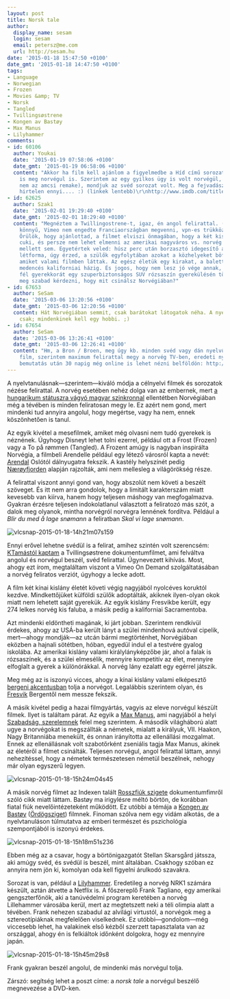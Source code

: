 ```yaml
---
layout: post
title: Norsk tale
author:
  display_name: sesam
  login: sesam
  email: petersz@me.com
  url: http://sesam.hu
date: '2015-01-18 15:47:50 +0100'
date_gmt: '2015-01-18 14:47:50 +0100'
tags:
- Language
- Norwegian
- Frozen
- Movies &amp; TV
- Norsk
- Tangled
- Tvillingsøstrene
- Kongen av Bastøy
- Max Manus
- Lilyhammer
comments:
- id: 60106
  author: Youkai
  date: '2015-01-19 07:58:06 +0100'
  date_gmt: '2015-01-19 06:58:06 +0100'
  content: "Akkor ha film kell ajánlom a figyelmedbe a Híd című sorozatot, ment svédül
    is meg norvégul is. Szerintem az egy gyilkos ügy is volt norvégül, (az eredeti,
    nem az amcsi remake), mondjuk az svéd sorozat volt. Meg a fejvadászok cíű mozi...
    hirtelen ennyi.... :) (linkek lentebb)\r\nhttp://www.imdb.com/title/tt1733785/?ref_=nv_sr_1\r\nhttp://www.imdb.com/title/tt0826760/?ref_=nv_sr_2\r\nhttp://www.imdb.com/title/tt1614989/technical?ref_=tt_dt_spec"
- id: 62625
  author: Szak1
  date: '2015-02-01 19:29:40 +0100'
  date_gmt: '2015-02-01 18:29:40 +0100'
  content: "Megnéztem a Twillingostrene-t, igaz, én angol felirattal. (Pedig nem volt
    könnyű, Vimeo nem engedte Franciaországban megvenni, vpn-es trükközés kellett).
    Örülök, hogy ajánlottad, a filmet elviszi önmagában, hogy a két kislány borzasztó
    cuki, és persze nem lehet elmenni az amerikai nagyváros vs. norvég falucska ellentét
    mellett sem. Egyetértek veled: húsz perc után borzasztó idegesítő az amerikai
    létforma, úgy érzed, a szülők egyfolytában azokat a közhelyeket böfögik a kamerába,
    amiket valami filmben láttak. Az egész életük egy kirakat, a balettóráktól a nagy,
    medencés kaliforniai házig. És jogos, hogy nem lesz jó vége annak, hogy a lányuk
    fél gyerekkorát egy szuperbiztonságos SUV rózsaszín gyerekülésén tölti.\r\nAzt
    meg szabad kérdezni, hogy mit csinálsz Norvégiában?"
- id: 67653
  author: SeSam
  date: '2015-03-06 13:20:56 +0100'
  date_gmt: '2015-03-06 12:20:56 +0100'
  content: Hát Norvégiában semmit, csak barátokat látogatok néha. A nyelvet tanulom
    csak; mindenkinek kell egy hobbi. ;)
- id: 67654
  author: SeSam
  date: '2015-03-06 13:26:41 +0100'
  date_gmt: '2015-03-06 12:26:41 +0100'
  content: "Hm, a Bron / Broen, meg úgy kb. minden svéd vagy dán nyelvű sorozat vagy
    film, szerintem maximum felirattal megy a norvég TV-ben, eredeti nyelven.\r\n\r\nA
    bemutatás után 30 napig még online is lehet nézni belföldön: http://tv.nrk.no/serie/broen/KMTE41004109/sesong-1/episode-1"
---
```


A nyelvtanulásnak—szerintem—kiváló módja a célnyelvi filmek és sorozatok nézése felirattal. A norvég esetében nehéz dolga van az embernek, mert [a hungarikum státuszra vágyó magyar szinkronnal](https://www.youtube.com/watch?v=sIr3D5Xde1Y) ellentétben Norvégiában még a tévében is minden feliratosan megy le. Ez azért nem gond, mert mindenki tud annyira angolul, hogy megértse, vagy ha nem, ennek köszönhetően is tanul.

Az egyik kivétel a mesefilmek, amiket még olvasni nem tudó gyerekek is néznének. Úgyhogy Disneyt lehet tolni ezerrel, például ott a Frost (Frozen) vagy a To på rømmen (Tangled). A Frozent amúgy is nagyban inspirálta Norvégia, a filmbeli Arendelle például egy létező városról kapta a nevét: [Arendal](https://www.google.no/maps/place/Arendal/) Oslótól dálnyugatra fekszik. A kastély helyszínét pedig [Nærøyfjorden](http://en.wikipedia.org/wiki/Nærøyfjord) alapján rajzolták, ami nem mellesleg a világörökség része.

A felirattal viszont annyi gond van, hogy abszolút nem követi a beszélt szöveget. És itt nem arra gondolok, hogy a limitált karakterszám miatt kevesebb van kiírva, hanem hogy teljesen máshogy van megfogalmazva. Gyakran érzésre teljesen indokolatlanul választott a feliratozó más szót, a dalok meg olyanok, mintha norvégról norvégra lennének fordítva. Például a _Blir du med å lage snømann_ a feliratban _Skal vi lage snømann_.

![vlcsnap-2015-01-18-14h21m07s159](http://sesam.hu/wp-content/uploads/2015/01/vlcsnap-2015-01-18-14h21m07s159-1024x454.png)

Ennyi erővel lehetne svédül is a felirat, amihez szintén volt szerencsém: [KTamástól kaptam](http://blog.ktamas.com/index.php/2014/02/08/a-nyelvtanulasrol-meg-egy-jo-dokumentumfilmrol-twin-sisters-tvillingsostrene-tvillingsystrar/) a Tvillingsøstrene dokumentumfilmet, ami felváltva angolul és norvégul beszél, svéd felirattal. Úgynevezett kihívás. Most, ahogy ezt írom, megtaláltam viszont a Vimeo On Demand szolgáltatásában a norvég feliratos verziót, úgyhogy a lecke adott.

A film két kínai kislány életét követi végig nagyjából nyolcéves koruktól kezdve. Mindkettőjüket külföldi szülők adoptálták, akiknek ilyen-olyan okok miatt nem lehetett saját gyerekük. Az egyik kislány Fresvikbe került, egy 274 lelkes norvég kis faluba, a másik pedig a kaliforniai Sacramentoba.

Azt mindenki eldöntheti magának, ki járt jobban. Szerintem rendkívül érdekes, ahogy az USÁ-ba került lányt a szülei mindenhová autóval cipelik, mert—ahogy mondják—az utcán bármi megtörténhet, Norvégiában eközben a hajnali sötétben, hóban, egyedül indul el a testvére gyalog iskolába. Az amerikai kislány valami királylányképzőbe jár, ahol a falak is rózsaszínek, és a szülei elmesélik, mennyire kompetitív az élet, mennyire elfoglalt a gyerek a különórákkal. A norvég lány ezalatt egy egérrel játszik.

Meg még az is iszonyú vicces, ahogy a kínai kislány valami elképesztő [bergeni akcentusban](/2014/11/07/laer-deg-bergensk "Lær deg bergensk") tolja a norvégot. Legalábbis szerintem olyan, és [Fresvik](https://www.google.no/maps/place/Fresvik/) Bergentől nem messze fekszik.

A másik kivétel pedig a hazai filmgyártás, vagyis az eleve norvégul készült filmek. Ilyet is találtam párat. Az egyik a [Max Manus](http://www.imdb.com/title/tt1029235/), ami nagyjából a helyi [Szabadság, szerelemnek](http://www.imdb.com/title/tt0486219/) felel meg szerintem. A második világháború alatt ugye a norvégokat is megszállták a németek, mialatt a királyuk, VII. Haakon, Nagy Britanniába menekült, és onnan irányította az ellenállási mozgalmat. Ennek az ellenállásnak volt szabotőrként zseniális tagja Max Manus, akinek az életéről a filmet csinálták. Teljesen norvégul, angol felirattal láttam, annyi nehezítéssel, hogy a németek természetesen németül beszélnek, nehogy már olyan egyszerű legyen.

![vlcsnap-2015-01-18-15h24m04s45](http://sesam.hu/wp-content/uploads/2015/01/vlcsnap-2015-01-18-15h24m04s45.png)

A másik norvég filmet az Indexen talált [Rosszfiúk szigete](http://index.hu/kulfold/2014/11/01/rosszfiuk_szigete/) dokumentumfimről szóló cikk miatt láttam. Bastøy ma irigylésre méltó börtön, de korábban fiatal fiúk nevelőintézeteként működött. Ez utóbbi a témája a [Kongen av Bastøy](http://www.imdb.com/title/tt1332134/) ([Ördögsziget](http://www.port.hu/ordogsziget_kongen_av_bastoy/pls/w/films.film_page?i_film_id=125268)) filmnek. Finoman szólva nem egy vidám alkotás, de a nyelvtanuláson túlmutatva az emberi természet és pszichológia szempontjából is iszonyú érdekes.

![vlcsnap-2015-01-18-15h18m51s236](http://sesam.hu/wp-content/uploads/2015/01/vlcsnap-2015-01-18-15h18m51s236-1024x435.png)

Ebben még az a csavar, hogy a börtönigazgatót Stellan Skarsgård játssza, aki amúgy svéd, és svédül is beszél, mint általában. Csakhogy szóban ez annyira nem jön ki, komolyan oda kell figyelni árulkodó szavakra.

Sorozat is van, például a [Lilyhammer](http://www.imdb.com/title/tt1958961/). Eredetileg a norvég NRK1 számára készült, aztán átvette a Netflix is. A főszereplő Frank Tagliano, egy amerikai gengszterfőnök, aki a tanúvédelmi program keretében a norvég Lillehammer városába kerül, mert az megtetszett neki a téli olimpia alatt a tévében. Frank nehezen szabadul az alvilági virtustól, a norvégok meg a sztereotípiáknak megfelelően viselkednek. Ez utóbbi—gondolom—még viccesebb lehet, ha valakinek első kézből szerzett tapasztalata van az országgal, ahogy én is felkiáltok időnként dolgokra, hogy ez mennyire japán.

![vlcsnap-2015-01-18-15h45m29s8](http://sesam.hu/wp-content/uploads/2015/01/vlcsnap-2015-01-18-15h45m29s8-1024x576.png)

Frank gyakran beszél angolul, de mindenki más norvégul tolja.

Zárszó: segítség lehet a poszt címe: a _norsk tale_ a norvégul beszélő megnevezése a DVD-ken.
